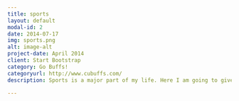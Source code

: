 ```yaml
---
title: sports
layout: default
modal-id: 2
date: 2014-07-17
img: sports.png
alt: image-alt
project-date: April 2014
client: Start Bootstrap
category: Go Buffs!
categoryurl: http://www.cubuffs.com/
description: Sports is a major part of my life. Here I am going to give a list of my favorite teams and players. Football, Denver Broncos! CU Buffs!(I am from Colorado!!!). Soccer, Beijing GUOAN FC for sure!! Tennis, Andy Roddick (I love his serve). Basketball, Sixers with AI. Alright, probably that is all. You know what? I am so good at doing sports! Hang out with me!

---
```


